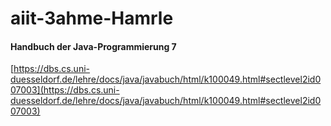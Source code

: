 # aiit-3ahme-Hamrle

#### Handbuch der Java-Programmierung 7
[https://dbs.cs.uni-duesseldorf.de/lehre/docs/java/javabuch/html/k100049.html#sectlevel2id007003](https://dbs.cs.uni-duesseldorf.de/lehre/docs/java/javabuch/html/k100049.html#sectlevel2id007003)

